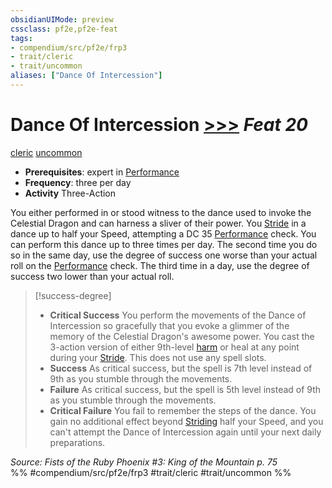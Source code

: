 ```yaml
---
obsidianUIMode: preview
cssclass: pf2e,pf2e-feat
tags:
- compendium/src/pf2e/frp3
- trait/cleric
- trait/uncommon
aliases: ["Dance Of Intercession"]
---
```

# Dance Of Intercession  [>>>](../../Rules/core-rulebook/chapter-9-playing-the-game.md#Actions "Three-Action") *Feat 20*  
[cleric](../../Rules/traits/cleric.md)  [uncommon](../../Rules/traits/uncommon.md)  

- **Prerequisites**: expert in [Performance](../skills.md#Performance)
- **Frequency**: three per day
- **Activity** Three-Action

You either performed in or stood witness to the dance used to invoke the Celestial Dragon and can harness a sliver of their power. You [Stride](../../Rules/actions/stride.md) in a dance up to half your Speed, attempting a DC 35 [Performance](../skills.md#Performance) check. You can perform this dance up to three times per day. The second time you do so in the same day, use the degree of success one worse than your actual roll on the [Performance](../skills.md#Performance) check. The third time in a day, use the degree of success two lower than your actual roll.

> [!success-degree] 
> - **Critical Success** You perform the movements of the Dance of Intercession so gracefully that you evoke a glimmer of the memory of the Celestial Dragon's awesome power. You cast the 3-action version of either 9th-level [harm](../spells/harm.md) or heal at any point during your [Stride](../../Rules/actions/stride.md). This does not use any spell slots.
> - **Success** As critical success, but the spell is 7th level instead of 9th as you stumble through the movements.
> - **Failure** As critical success, but the spell is 5th level instead of 9th as you stumble through the movements.
> - **Critical Failure** You fail to remember the steps of the dance. You gain no additional effect beyond [Striding](../../Rules/actions/stride.md) half your Speed, and you can't attempt the Dance of Intercession again until your next daily preparations.

*Source: Fists of the Ruby Phoenix #3: King of the Mountain p. 75*  
%% #compendium/src/pf2e/frp3 #trait/cleric #trait/uncommon %%